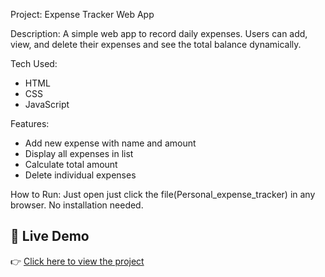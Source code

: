 Project: Expense Tracker Web App

Description:
A simple web app to record daily expenses. Users can add, view, and delete their expenses and see the total balance dynamically.

Tech Used:
- HTML
- CSS
- JavaScript

Features:
- Add new expense with name and amount
- Display all expenses in list
- Calculate total amount
- Delete individual expenses

How to Run:
Just open just click the file(Personal_expense_tracker) in any browser. No installation needed.


## 🔗 Live Demo

👉 [Click here to view the project](https://fernandez-git.github.io/Fernandez-/)
